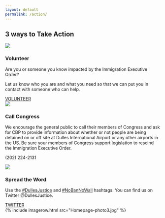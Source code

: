 ```yaml
---
layout: default
permalink: /action/
---
```


<div class="container-fluid">
  <div class="row">
    <div class="col-xs-12 col-sm-10 col-sm-offset-1"><h2>3 ways to Take Action</h2></div>
  </div>
  <div class="row">
    <div class="col-xs-12 col-sm-8 col-sm-offset-2 divider">
      <div class="row">
        <div class="col-xs-12 col-sm-2"><img class="centered" src="{{ site.baseurl }}/images/Icon-Volunteer.png" /></div>
        <div class="col-xs-12 col-sm-9 col-sm-offset-1">
          <h3>Volunteer</h3>
          <p>
            Are you or someone you know impacted by the Immigration Executive Order?
          </p>
          <p>
            Let us know who you are and what you need so that we can put you in contact with someone who can help.
          </p>
          <a class="btn btn-primary col-sm-6 col-xs-12" href="https://goo.gl/forms/sh1EhJHuWAan4YtE3">VOLUNTEER</a>
        </div>
      </div>
    </div>
  </div>
  <div class="row">
    <div class="col-xs-12 col-sm-8 col-sm-offset-2 divider">
      <div class="row">
        <div class="col-xs-12 col-sm-2"><img class="centered" src="{{ site.baseurl }}/images/Icon-Call.png" /></div>
        <div class="col-xs-12 col-sm-9 col-sm-offset-1">
          <h3>Call Congress</h3>
          <p>
          We encourage the general public to call their members of Congress and ask for CBP to provide information about whether or not people are being detained on or off site at Dulles International Airport or any other airports in the US. Be sure your members of Congress support legislation to rescind the Immigration Executive Order.
          </p>
          <p class="fakebutton  col-sm-6 col-xs-12">(202) 224-2131</p>
        </div>
      </div>
    </div>
  </div>
  <div class="row padbottom50">
    <div class="col-xs-12 col-sm-8 col-sm-offset-2">
      <div class="row">
        <div class="col-xs-12 col-sm-2"><img class="centered" src="{{ site.baseurl }}/images/Icon-Twitter.png" /></div>
        <div class="col-xs-12 col-sm-9 col-sm-offset-1">
          <h3>Spread the Word</h3>
          <p>
          Use the <a href="https://twitter.com/hashtag/DullesJustice">#DullesJustice</a> and <a href="https://twitter.com/hashtag/NoBanNoWall">#NoBanNoWall</a> hashtags. You can find us on Twitter @DullesJustice.
          </p>
          <a class="btn btn-primary col-sm-6 col-xs-12" href="https://twitter.com/DullesJustice">TWITTER</a>
        </div>
      </div>
    </div>
  </div>
  {% include imagerow.html src="Homepage-photo3.jpg" %}
</div>

